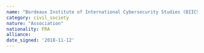 ```yaml
---
name: "Bordeaux Institute of International Cybersecurity Studies (BIICS)  "
category: civil_society
nature: "Association"
nationality: FRA
alliance: 
date_signed: '2018-11-12'
---
```

    